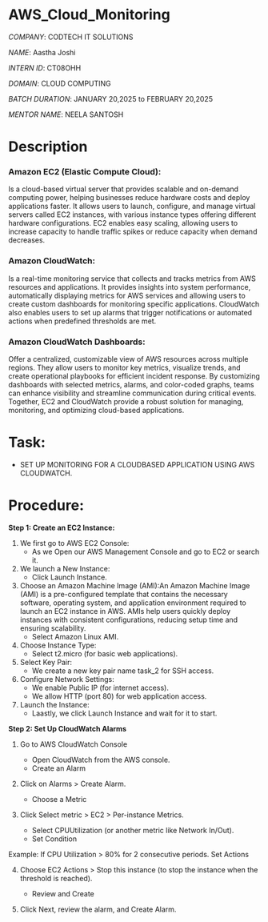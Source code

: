 # AWS_Cloud_Monitoring


*COMPANY*: CODTECH IT SOLUTIONS 

*NAME*: Aastha Joshi

*INTERN ID*: CT08OHH

*DOMAIN*: CLOUD COMPUTING

*BATCH DURATION*: JANUARY 20,2025 to FEBRUARY 20,2025

*MENTOR NAME*: NEELA SANTOSH

# Description

### **Amazon EC2 (Elastic Compute Cloud):** ###
Is a cloud-based virtual server that provides scalable and on-demand computing power, helping businesses reduce hardware costs and deploy applications faster. It allows users to launch, configure, and manage virtual servers called EC2 instances, with various instance types offering different hardware configurations. EC2 enables easy scaling, allowing users to increase capacity to handle traffic spikes or reduce capacity when demand decreases.

### **Amazon CloudWatch:** ###
Is a real-time monitoring service that collects and tracks metrics from AWS resources and applications. It provides insights into system performance, automatically displaying metrics for AWS services and allowing users to create custom dashboards for monitoring specific applications. CloudWatch also enables users to set up alarms that trigger notifications or automated actions when predefined thresholds are met.

### **Amazon CloudWatch Dashboards:** ###
Offer a centralized, customizable view of AWS resources across multiple regions. They allow users to monitor key metrics, visualize trends, and create operational playbooks for efficient incident response. By customizing dashboards with selected metrics, alarms, and color-coded graphs, teams can enhance visibility and streamline communication during critical events. Together, EC2 and CloudWatch provide a robust solution for managing, monitoring, and optimizing cloud-based applications.

# Task:
- SET UP MONITORING FOR A CLOUDBASED APPLICATION USING AWS CLOUDWATCH.

# Procedure:

**Step 1: Create an EC2 Instance:**
1. We first go to AWS EC2 Console:
   - As we Open our AWS Management Console and go to EC2 or search it.
2. We  launch a New Instance:
   - Click Launch Instance.
3. Choose an Amazon Machine Image (AMI):An Amazon Machine Image (AMI) is a pre-configured template that contains the necessary software, operating system, and application environment required to launch an EC2 instance in AWS. AMIs help users quickly deploy instances with consistent configurations, reducing setup time and ensuring scalability.
   - Select Amazon Linux AMI.
4. Choose Instance Type:
   - Select t2.micro (for basic web applications).
5. Select Key Pair:
   - We create a new key pair name task_2 for SSH access.
6. Configure Network Settings:
   - We enable Public IP (for internet access).
   - We allow HTTP (port 80) for web application access.
7. Launch the Instance:
   - Laastly, we click Launch Instance and wait for it to start.

**Step 2: Set Up CloudWatch Alarms**
1. Go to AWS CloudWatch Console
   - Open CloudWatch from the AWS console.
   - Create an Alarm

2. Click on Alarms > Create Alarm.
   - Choose a Metric

3. Click Select metric > EC2 > Per-instance Metrics.
   - Select CPUUtilization (or another metric like Network In/Out).
   - Set Condition

Example: If CPU Utilization > 80% for 2 consecutive periods.
Set Actions

4. Choose EC2 Actions > Stop this instance (to stop the instance when the threshold is reached).
   - Review and Create

5. Click Next, review the alarm, and Create Alarm.
